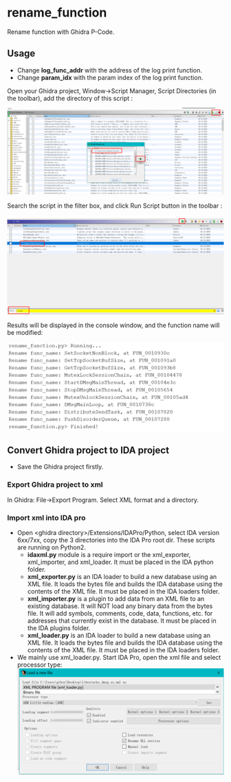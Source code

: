 # rename_function
Rename function with Ghidra P-Code.

## Usage
* Change **log_func_addr** with the address of the log print function.
* Change **param_idx** with the param index of the log print function.

Open your Ghidra project, Window->Script Manager, Script Directories (in the toolbar), add the directory of this script :

![img1](./img/img1.png)

Search the script in the filter box, and click Run Script button in the toolbar :

![img2](./img/img2.png)

Results will be displayed in the console window, and the function name will be modified:

![img3](./img/img3.png)

## Convert Ghidra project to IDA project
* Save the Ghidra project firstly.
### Export Ghidra project to xml
In Ghidra: File->Export Program. Select XML format and a directory.
### Import xml into IDA pro
* Open \<ghidra directory\>/Extensions/IDAPro/Python, select IDA version 6xx/7xx, copy the 3 directories into the IDA Pro root dir. These scripts are running on Python2.
  * **idaxml.py** module is a require import or the xml_exporter, xml_importer, and xml_loader. It must be placed in the IDA python folder.
  * **xml_exporter.py** is an IDA loader to build a new database using an XML file. It loads the bytes file and builds the IDA database using the contents of the XML file. It must be placed in the IDA loaders folder.
  * **xml_importer.py** is a plugin to add data from an XML file to an existing database. It will NOT load any binary data from the bytes file. It will add symbols, comments, code, data, functions, etc. for addresses that currently exist in the database. It must be placed in the IDA plugins folder.
  * **xml_loader.py** is an IDA loader to build a new database using an XML file. It loads the bytes file and builds the IDA database using the contents of the XML file. It must be placed in the IDA loaders folder.
* We mainly use xml_loader.py. Start IDA Pro, open the xml file and select processor type:
  ![img4](./img/img4.png)